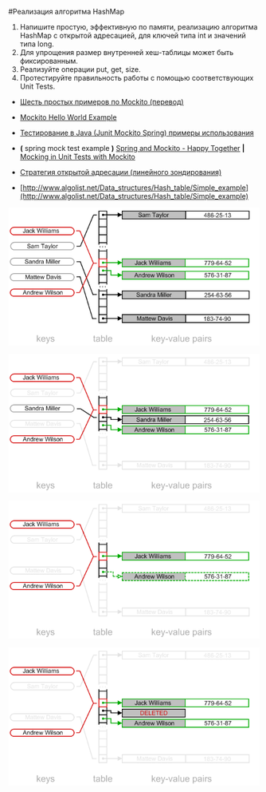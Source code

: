 #Реализация алгоритма HashMap

1. Напишите простую, эффективную по памяти, реализацию алгоритма HashMap с открытой адресацией, для ключей типа int и значений типа long.
2. Для упрощения размер внутренней хеш-таблицы может быть фиксированным.
3. Реализуйте операции put, get, size.
4. Протестируйте правильность работы с помощью соответствующих Unit Tests.

* [Шесть простых примеров по Mockito (перевод)](https://habrahabr.ru/post/243155/)
* [Mockito Hello World Example](https://examples.javacodegeeks.com/core-java/mockito/mockito-hello-world-example/)
* [Тестирование в Java (Junit Mockito Spring) примеры использования](http://amaloff.blogspot.com/2015/07/mockito.html)
* **(** spring mock test example **)** [Spring and Mockito - Happy Together](https://solutiondesign.com/blog/-/blogs/spring-and-mockito-happy-together) **|** [Mocking in Unit Tests with Mockito](https://springframework.guru/mocking-unit-tests-mockito/)

* [Стратегия открытой адресации (линейного зондирования)](http://www.algolist.net/Data_structures/Hash_table/Open_addressing)
* [http://www.algolist.net/Data_structures/Hash_table/Simple_example](http://www.algolist.net/Data_structures/Hash_table/Simple_example)

![hash-table-linear-probing.png](hash-table-linear-probing.png)

![hash-table-open-addressing-removal.png](hash-table-open-addressing-removal.png)

![hash-table-open-addressing-removal-2.png](hash-table-open-addressing-removal-2.png)

![hash-table-open-addressing-removal-3.png](hash-table-open-addressing-removal-3.png)
